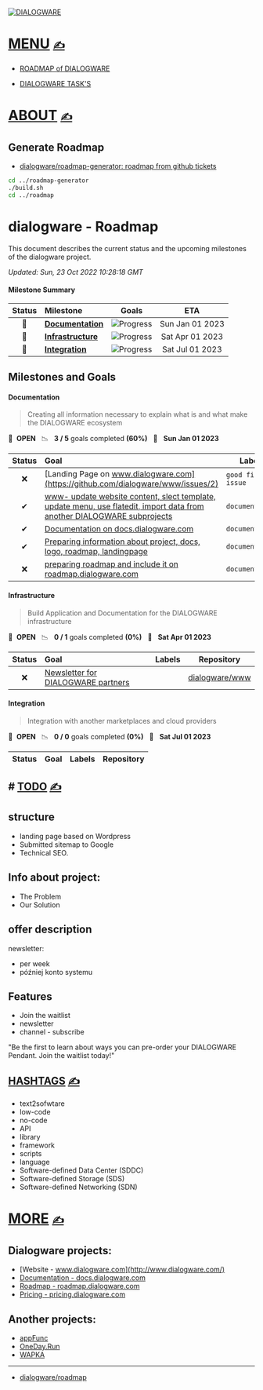 

[![DIALOGWARE](http://logo.dialogware.com/dialogware-2lines.png)](http://roadmap.dialogware.com/)

# [MENU](https://github.com/dialogware/roadmap/blob/main/DOCS/MENU.md)  [<span style='font-size:20px;'>&#x270D;</span>](https://github.com/dialogware/roadmap/edit/main/DOCS/MENU.md)

+ [ROADMAP of DIALOGWARE](https://github.com/orgs/dialogware/projects/2/views/1)

+ [DIALOGWARE TASK'S](https://github.com/orgs/dialogware/projects/1/views/1)


# [ABOUT](https://github.com/dialogware/roadmap/blob/main/DOCS/ABOUT.md) [<span style='font-size:20px;'>&#x270D;</span>](https://github.com/dialogware/roadmap/edit/main/DOCS/ABOUT.md)


## Generate Roadmap

+ [dialogware/roadmap-generator: roadmap from github tickets](https://github.com/dialogware/roadmap-generator)

```bash
cd ../roadmap-generator
./build.sh
cd ../roadmap
```


# dialogware - Roadmap

This document describes the current status and the upcoming milestones of the dialogware project.

*Updated: Sun, 23 Oct 2022 10:28:18 GMT*

#### Milestone Summary

| Status | Milestone | Goals | ETA |
| :---: | :--- | :---: | :---: |
| 🚀 | **[Documentation](#documentation)** | ![Progress](http://progressed.io/bar/60) | Sun Jan 01 2023 |
| 🚀 | **[Infrastructure](#infrastructure)** | ![Progress](http://progressed.io/bar/0) | Sat Apr 01 2023 |
| 🚀 | **[Integration](#integration)** | ![Progress](http://progressed.io/bar/0) | Sat Jul 01 2023 |

## Milestones and Goals

#### Documentation

> Creating all information necessary to explain what is and what make the DIALOGWARE ecosystem

🚀 &nbsp;**OPEN** &nbsp;&nbsp;📉 &nbsp;&nbsp;**3 / 5** goals completed **(60%)** &nbsp;&nbsp;📅 &nbsp;&nbsp;**Sun Jan 01 2023**

| Status | Goal | Labels | Repository |
| :---: | :--- | --- | --- |
| ❌ | [Landing Page on www.dialogware.com](https://github.com/dialogware/www/issues/2) |`good first issue`| <a href=https://github.com/dialogware/www>dialogware/www</a> |
| ✔ | [www- update website content, slect template, update menu, use flatedit, import data from another DIALOGWARE subprojects](https://github.com/dialogware/www/issues/1) |`documentation`| <a href=https://github.com/dialogware/www>dialogware/www</a> |
| ✔ | [Documentation on docs.dialogware.com](https://github.com/dialogware/docs/issues/1) |`documentation`| <a href=https://github.com/dialogware/docs>dialogware/docs</a> |
| ✔ | [Preparing information about project, docs, logo, roadmap, landingpage](https://github.com/dialogware/roadmap/issues/2) |`documentation`| <a href=https://github.com/dialogware/roadmap>dialogware/roadmap</a> |
| ❌ | [preparing roadmap and include it on roadmap.dialogware.com](https://github.com/dialogware/roadmap/issues/1) |`documentation`| <a href=https://github.com/dialogware/roadmap>dialogware/roadmap</a> |


#### Infrastructure

> Build Application and Documentation for the DIALOGWARE infrastructure

🚀 &nbsp;**OPEN** &nbsp;&nbsp;📉 &nbsp;&nbsp;**0 / 1** goals completed **(0%)** &nbsp;&nbsp;📅 &nbsp;&nbsp;**Sat Apr 01 2023**

| Status | Goal | Labels | Repository |
| :---: | :--- | --- | --- |
| ❌ | [Newsletter for DIALOGWARE partners](https://github.com/dialogware/www/issues/4) | | <a href=https://github.com/dialogware/www>dialogware/www</a> |


#### Integration

> Integration with another marketplaces and cloud providers

🚀 &nbsp;**OPEN** &nbsp;&nbsp;📉 &nbsp;&nbsp;**0 / 0** goals completed **(0%)** &nbsp;&nbsp;📅 &nbsp;&nbsp;**Sat Jul 01 2023**

| Status | Goal | Labels | Repository |
| :---: | :--- | --- | --- |




## # [TODO](https://github.com/dialogware/roadmap/blob/main/TODO/17.10.2022.md) [<span style='font-size:20px;'>&#x270D;</span>](https://github.com/dialogware/roadmap/edit/main/TODO/17.10.2022.md)

## structure
+ landing page based on Wordpress
+ Submitted sitemap to Google
+ Technical SEO. 

## Info about project:
+ The Problem
+ Our Solution

## offer description

newsletter:
+ per week
+ później konto systemu

## Features
+ Join the waitlist
+ newsletter
+ channel - subscribe

"Be the first to learn about ways you can pre-order your DIALOGWARE Pendant. Join the waitlist today!"


## [HASHTAGS](https://github.com/dialogware/docs/blob/main/DOCS/TAGS.md) [<span style='font-size:20px;'>&#x270D;</span>](https://github.com/dialogware/docs/edit/main/DOCS/TAGS.md)

+ text2sofwtare
+ low-code
+ no-code
+ API
+ library
+ framework
+ scripts
+ language
+ Software-defined Data Center (SDDC)
+ Software-defined Storage (SDS)
+ Software-defined Networking (SDN)

# [MORE](https://github.com/dialogware/docs/blob/main/DOCS/MORE.md) [<span style='font-size:20px;'>&#x270D;</span>](https://github.com/dialogware/docs/edit/main/DOCS/MORE.md)

## Dialogware projects:

+ [Website - www.dialogware.com](http://www.dialogware.com/)
+ [Documentation - docs.dialogware.com](http://docs.dialogware.com/)
+ [Roadmap - roadmap.dialogware.com](http://roadmap.dialogware.com/)
+ [Pricing - pricing.dialogware.com](http://pricing.dialogware.com/)


## Another projects:

+ [appFunc](https://github.com/orgs/appfunc/repositories)
+ [OneDay.Run](https://github.com/orgs/oneday-run/repositories)
+ [WAPKA](https://github.com/wapka-pl)


---

+ [dialogware/roadmap](https://github.com/dialogware/roadmap)
